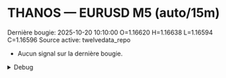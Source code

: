 # THANOS — EURUSD M5 (auto/15m)
Dernière bougie: 2025-10-20 10:10:00  O=1.16620  H=1.16638  L=1.16594  C=1.16596
Source active: twelvedata_repo

- Aucun signal sur la dernière bougie.

<details><summary>Debug</summary>

- TD_API_KEY manquant.

</details>
